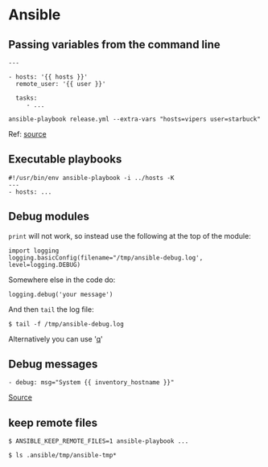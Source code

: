 Ansible
=======


## Passing variables from the command line

```
---

- hosts: '{{ hosts }}'
  remote_user: '{{ user }}'

  tasks:
     - ...
```

```
ansible-playbook release.yml --extra-vars "hosts=vipers user=starbuck"
```

Ref: [source](http://docs.ansible.com/ansible/playbooks_variables.html#passing-variables-on-the-command-line)


## Executable playbooks

```
#!/usr/bin/env ansible-playbook -i ../hosts -K
---
- hosts: ...
```

## Debug modules

`print` will not work, so instead use the following at the top of the module:

```
import logging
logging.basicConfig(filename="/tmp/ansible-debug.log', level=logging.DEBUG)
```

Somewhere else in the code do:
```
logging.debug('your message')
```

And then `tail` the log file:
```
$ tail -f /tmp/ansible-debug.log
```

Alternatively you can use '[q](python.md#debugging-using-q)'


## Debug messages

```
- debug: msg="System {{ inventory_hostname }}"
```

[Source](http://docs.ansible.com/ansible/debug_module.html)


## keep remote files

```
$ ANSIBLE_KEEP_REMOTE_FILES=1 ansible-playbook ...
```

```
$ ls .ansible/tmp/ansible-tmp*
```
